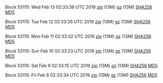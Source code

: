 Block 53115: Wed Feb 13 02:33:36 UTC 2019 [zip](https://files.01coin.io/testnet/2019-02-13/bootstrap.dat.zip) (13M) [gz](https://files.01coin.io/testnet/2019-02-13/bootstrap.dat.tar.gz) (13M) [SHA256](https://files.01coin.io/testnet/2019-02-13/sha256.txt) [MD5](https://files.01coin.io/testnet/2019-02-13/md5.txt)

Block 53115: Tue Feb 12 02:33:26 UTC 2019 [zip](https://files.01coin.io/testnet/2019-02-12/bootstrap.dat.zip) (13M) [gz](https://files.01coin.io/testnet/2019-02-12/bootstrap.dat.tar.gz) (13M) [SHA256](https://files.01coin.io/testnet/2019-02-12/sha256.txt) [MD5](https://files.01coin.io/testnet/2019-02-12/md5.txt)

Block 53115: Mon Feb 11 02:33:32 UTC 2019 [zip](https://files.01coin.io/testnet/2019-02-11/bootstrap.dat.zip) (13M) [gz](https://files.01coin.io/testnet/2019-02-11/bootstrap.dat.tar.gz) (13M) [SHA256](https://files.01coin.io/testnet/2019-02-11/sha256.txt) [MD5](https://files.01coin.io/testnet/2019-02-11/md5.txt)

Block 53115: Sun Feb 10 02:33:23 UTC 2019 [zip](https://files.01coin.io/testnet/2019-02-10/bootstrap.dat.zip) (13M) [gz](https://files.01coin.io/testnet/2019-02-10/bootstrap.dat.tar.gz) (13M) [SHA256](https://files.01coin.io/testnet/2019-02-10/sha256.txt) [MD5](https://files.01coin.io/testnet/2019-02-10/md5.txt)

Block 53115: Sat Feb  9 02:33:15 UTC 2019 [zip](https://files.01coin.io/testnet/2019-02-09/bootstrap.dat.zip) (13M) [gz](https://files.01coin.io/testnet/2019-02-09/bootstrap.dat.tar.gz) (13M) [SHA256](https://files.01coin.io/testnet/2019-02-09/sha256.txt) [MD5](https://files.01coin.io/testnet/2019-02-09/md5.txt)

Block 53115: Fri Feb  8 02:33:34 UTC 2019 [zip](https://files.01coin.io/testnet/2019-02-08/bootstrap.dat.zip) (13M) [gz](https://files.01coin.io/testnet/2019-02-08/bootstrap.dat.tar.gz) (13M) [SHA256](https://files.01coin.io/testnet/2019-02-08/sha256.txt) [MD5](https://files.01coin.io/testnet/2019-02-08/md5.txt)
